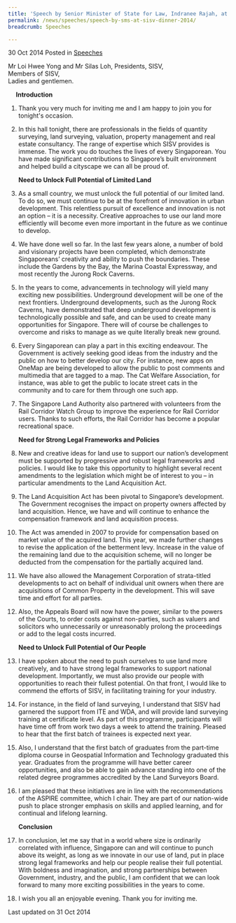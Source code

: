 ```yaml
---
title: 'Speech by Senior Minister of State for Law, Indranee Rajah, at the Institute of Surveyors and Valuers Annual Dinner 2014'
permalink: /news/speeches/speech-by-sms-at-sisv-dinner-2014/
breadcrumb: Speeches

---
```


30 Oct 2014 Posted in [Speeches](/news/speeches)

Mr Loi Hwee Yong and Mr Silas Loh, Presidents, SISV,  
Members of SISV,  
Ladies and gentlemen.  

<p style="margin-left: 18px; font-weight:bold">Introduction</p>

 1. Thank you very much for inviting me and I am happy to join you for tonight's occasion. 

 2. In this hall tonight, there are professionals in the fields of quantity surveying, land surveying, valuation, property management and real estate consultancy. The range of expertise which SISV provides is immense. The work you do touches the lives of every Singaporean. You have made significant contributions to Singapore’s built environment and helped build a cityscape we can all be proud of. 
    
    **Need to Unlock Full Potential of Limited Land**


 3. As a small country, we must unlock the full potential of our limited land. To do so, we must continue to be at the forefront of innovation in urban development. This relentless pursuit of excellence and innovation is not an option – it is a necessity. Creative approaches to use our land more efficiently will become even more important in the future as we continue to develop.


 4. We have done well so far. In the last few years alone, a number of bold and visionary projects have been completed, which demonstrate Singaporeans’ creativity and ability to push the boundaries. These include the Gardens by the Bay, the Marina Coastal Expressway, and most recently the Jurong Rock Caverns.


 5. In the years to come, advancements in technology will yield many exciting new possibilities. Underground development will be one of the next frontiers. Underground developments, such as the Jurong Rock Caverns, have demonstrated that deep underground development is technologically possible and safe, and can be used to create many opportunities for Singapore. There will of course be challenges to overcome and risks to manage as we quite literally break new ground.


 6. Every Singaporean can play a part in this exciting endeavour. The Government is actively seeking good ideas from the industry and the public on how to better develop our city. For instance, new apps on OneMap are being developed to allow the public to post comments and multimedia that are tagged to a map. The Cat Welfare Association, for instance, was able to get the public to locate street cats in the community and to care for them through one such app. 


 7. The Singapore Land Authority also partnered with volunteers from the Rail Corridor Watch Group to improve the experience for Rail Corridor users. Thanks to such efforts, the Rail Corridor has become a popular recreational space. 
    
    **Need for Strong Legal Frameworks and Policies**


 8. New and creative ideas for land use to support our nation’s development must be supported by progressive and robust legal frameworks and policies. I would like to take this opportunity to highlight several recent amendments to the legislation which might be of interest to you – in particular amendments to the Land Acquisition Act.


 9. The Land Acquisition Act has been pivotal to Singapore’s development. The Government recognises the impact on property owners affected by land acquisition. Hence, we have and will continue to enhance the compensation framework and land acquisition process. 


10. The Act was amended in 2007 to provide for compensation based on market value of the acquired land. This year, we made further changes to revise the application of the betterment levy. Increase in the value of the remaining land due to the acquisition scheme, will no longer be deducted from the compensation for the partially acquired land.


11. We have also allowed the Management Corporation of strata-titled developments to act on behalf of individual unit owners when there are acquisitions of Common Property in the development. This will save time and effort for all parties.


12. Also, the Appeals Board will now have the power, similar to the powers of the Courts, to order costs against non-parties, such as valuers and solicitors who unnecessarily or unreasonably prolong the proceedings or add to the legal costs incurred. 
    
    **Need to Unlock Full Potential of Our People**


13. I have spoken about the need to push ourselves to use land more creatively, and to have strong legal frameworks to support national development. Importantly, we must also provide our people with opportunities to reach their fullest potential. On that front, I would like to commend the efforts of SISV, in facilitating training for your industry. 


14. For instance, in the field of land surveying, I understand that SISV had garnered the support from ITE and WDA, and will provide land surveying training at certificate level. As part of this programme, participants will have time off from work two days a week to attend the training. Pleased to hear that the first batch of trainees is expected next year.


15. Also, I understand that the first batch of graduates from the part-time diploma course in Geospatial Information and Technology graduated this year. Graduates from the programme will have better career opportunities, and also be able to gain advance standing into one of the related degree programmes accredited by the Land Surveyors Board.  


16. I am pleased that these initiatives are in line with the recommendations of the ASPIRE committee, which I chair. They are part of our nation-wide push to place stronger emphasis on skills and applied learning, and for continual and lifelong learning. 
    
    **Conclusion**


17. In conclusion, let me say that in a world where size is ordinarily correlated with influence, Singapore can and will continue to punch above its weight, as long as we innovate in our use of land, put in place strong legal frameworks and help our people realise their full potential. With boldness and imagination, and strong partnerships between Government, industry, and the public, I am confident that we can look forward to many more exciting possibilities in the years to come.


18. I wish you all an enjoyable evening. Thank you for inviting me.


<p class="right-side-updated">Last updated on 31 Oct 2014</p> 
